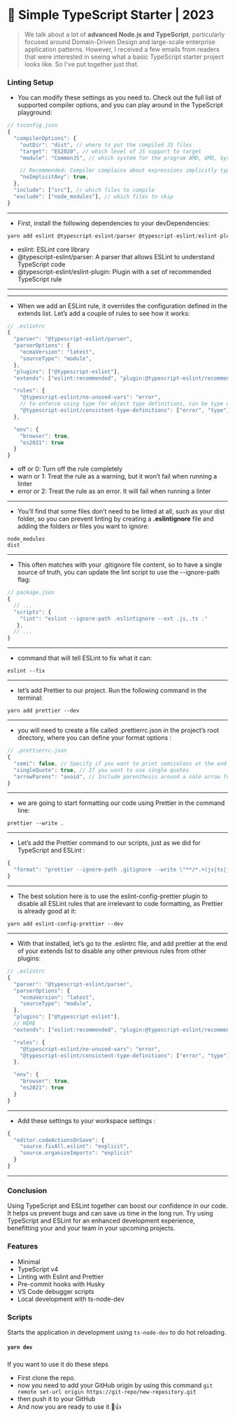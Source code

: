 # 🧰 Simple TypeScript Starter | 2023

> We talk about a lot of **advanced Node.js and TypeScript**, particularly focused around Domain-Driven Design and large-scale enterprise application patterns. However, I received a few emails from readers that were interested in seeing what a basic TypeScript starter project looks like. So I've put together just that.


### Linting Setup
- You can modify these settings as you need to. Check out the full list of supported compiler options, and you can play around in the TypeScript playground:
```js
// tsconfig.json
{
  "compilerOptions": {
    "outDir": "dist", // where to put the compiled JS files
    "target": "ES2020", // which level of JS support to target
    "module": "CommonJS", // which system for the program AMD, UMD, System, CommonJS

    // Recommended: Compiler complains about expressions implicitly typed as 'any'
    "noImplicitAny": true, 
  },
  "include": ["src"], // which files to compile
  "exclude": ["node_modules"], // which files to skip
}
```
---
- First, install the following dependencies to your devDependencies:
```javascript
yarn add eslint @typescript-eslint/parser @typescript-eslint/eslint-plugin --dev
```
- eslint: ESLint core library
- @typescript-eslint/parser: A parser that allows ESLint to understand TypeScript code
- @typescript-eslint/eslint-plugin: Plugin with a set of recommended TypeScript rule
---



---
- When we add an ESLint rule, it overrides the configuration defined in the extends list. Let’s add a couple of rules to see how it works:
```js
// .eslintrc
{
  "parser": "@typescript-eslint/parser",
  "parserOptions": {
    "ecmaVersion": "latest",
    "sourceType": "module",
  },
  "plugins": ["@typescript-eslint"],
  "extends": ["eslint:recommended", "plugin:@typescript-eslint/recommended"],

  "rules": {
    "@typescript-eslint/no-unused-vars": "error",
    // to enforce using type for object type definitions, can be type or interface 
    "@typescript-eslint/consistent-type-definitions": ["error", "type"], 
  },

  "env": {
    "browser": true,
    "es2021": true
  }
}
```
- off or 0: Turn off the rule completely
- warn or 1: Treat the rule as a warning, but it won’t fail when running a linter
- error or 2: Treat the rule as an error. It will fail when running a linter
---

- You’ll find that some files don’t need to be linted at all, such as your dist folder, so you can prevent linting by creating a **.eslintignore** file and adding the folders or files you want to ignore:

```
node_modules
dist
```
---

- This often matches with your .gitignore file content, so to have a single source of truth, you can update the lint script to use the --ignore-path flag:

```js
// package.json
{
  // ...
  "scripts": {
    "lint": "eslint --ignore-path .eslintignore --ext .js,.ts ."
   },
  // ...
}
```
---
- command that will tell ESLint to fix what it can:
```
eslint --fix
```
---

-  let’s add Prettier to our project. Run the following command in the terminal:
```
yarn add prettier --dev
```
---

- you will need to create a file called .prettierrc.json in the project’s root directory, where you can define your format options :
``` js
// .prettierrc.json
{
  "semi": false, // Specify if you want to print semicolons at the end of statements
  "singleQuote": true, // If you want to use single quotes
  "arrowParens": "avoid", // Include parenthesis around a sole arrow function parameter
}
```
---

- we are going to start formatting our code using Prettier in the command line:
```
prettier --write .
```

---

- Let’s add the Prettier command to our scripts, just as we did for TypeScript and ESLint :
```js
{
  "format": "prettier --ignore-path .gitignore --write \"**/*.+(js|ts|json)\""
}
```
---

- The best solution here is to use the eslint-config-prettier plugin to disable all ESLint rules that are irrelevant to code formatting, as Prettier is already good at it:
```
yarn add eslint-config-prettier --dev
```
---


- With that installed, let’s go to the .eslintrc file, and add prettier at the end of your extends list to disable any other previous rules from other plugins:
```js
// .eslintrc
{
  "parser": "@typescript-eslint/parser",
  "parserOptions": {
    "ecmaVersion": "latest",
    "sourceType": "module",
  },
  "plugins": ["@typescript-eslint"],
  // HERE
  "extends": ["eslint:recommended", "plugin:@typescript-eslint/recommended", "prettier"],

  "rules": {
    "@typescript-eslint/no-unused-vars": "error",
    "@typescript-eslint/consistent-type-definitions": ["error", "type"],
  },

  "env": {
    "browser": true,
    "es2021": true
  }
}
```
---

- Add these settings to your workspace settings :
```js
{
  "editor.codeActionsOnSave": {
    "source.fixAll.eslint": "explicit",
    "source.organizeImports": "explicit"
  }
}
```
---

### Conclusion
 Using TypeScript and ESLint together can boost our confidence in our code. It helps us prevent bugs and can save us time in the long run. Try using TypeScript and ESLint for an enhanced development experience, benefitting your and your team in your upcoming projects.

### Features

- Minimal
- TypeScript v4
- Linting with Eslint and Prettier
- Pre-commit hooks with Husky
- VS Code debugger scripts
- Local development with ts-node-dev

### Scripts

Starts the application in development using `ts-node-dev` to do hot reloading.

#### `yarn dev`

###

If you want to use it do these steps

- First clone the repo.
- now you need to add your GitHub origin by using this command
  `git remote set-url origin https://git-repo/new-repository.git`
- then push it to your GitHub
- And now you are ready to use it 🚀👍
